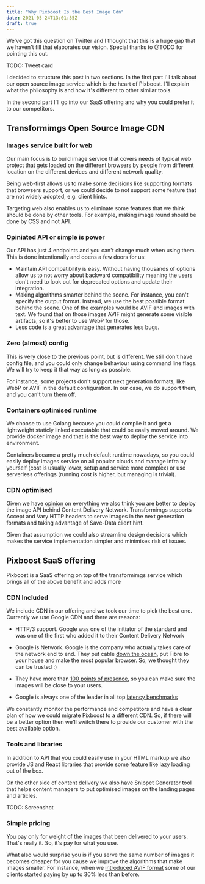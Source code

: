 ```yaml
---
title: "Why Pixboost Is the Best Image Cdn"
date: 2021-05-24T13:01:55Z
draft: true
---
```


We've got this question on Twitter and I thought that this is a huge gap that we haven't fill that elaborates our vision. Special thanks to @TODO for pointing this out.

TODO: Tweet card

I decided to structure this post in two sections. In the first part I'll talk about our open source image service which is the heart of Pixboost. I'll explain what the philosophy is and how it's different to other similar tools.

In the second part I'll go into our SaaS offering and why you could prefer it to our competitors.

## Transformimgs Open Source Image CDN

### Images service built for web

Our main focus is to build image service that covers needs of typical web project that gets loaded on the different browsers by people from different location on the different devices and different network quality.

Being web-first allows us to make some decisions like supporting formats that browsers support, or we could decide to not support some feature that are not widely adopted, e.g. client hints.

Targeting web also enables us to eliminate some features that we think should be done by other tools. For example, making image round should be done by CSS and not API.

### Opiniated API or simple is power

Our API has just 4 endpoints and you can't change much when using them. This is done intentionally and opens a few doors for us:

* Maintain API compatibility is easy. Without having thousands of options allow us to not worry about backward compatibility meaning the users don't need to look out for deprecated options and update their integration.
* Making algorithms smarter behind the scene. For instance, you can't specify the output format. Instead, we use the best possible format behind the scene. One of the examples would be AVIF and images with text. We found that on those images AVIF might generate some visible artifacts, so it's better to use WebP for those.
* Less code is a great advantage that generates less bugs. 

### Zero (almost) config

This is very close to the previous point, but is different. We still don't have config file, and you could only change behaviour using command line flags. We will try to keep it that way as long as possible.

For instance, some projects don't support next generation formats, like WebP or AVIF in the default configuration. In our case, we do support them, and you can't turn them off. 

### Containers optimised runtime

We choose to use Golang because you could compile it and get a lightweight staticly linked executable that could be easily moved around. We provide docker image and that is the best way to deploy the service into environment.

Containers became a pretty much default runtime nowadays, so you could easily deploy images service on all popular clouds and manage infra by yourself (cost is usually lower, setup and service more complex) or use serverless offerings (running cost is higher, but managing is trivial).


### CDN optimised

Given we have [opinion](#opiniated-api-or-simple-is-power) on everything we also think you are better to deploy the image API behind Content Delivery Network. Transformimgs supports Accept and Vary HTTP headers to serve images in the next generation formats and taking advantage of Save-Data client hint.

Given that assumption we could also streamline design decisions which makes the service implementation simpler and minimises risk of issues.

## Pixboost SaaS offering

Pixboost is a SaaS offering on top of the transformimgs service which brings all of the above benefit and adds more

### CDN Included

We include CDN in our offering and we took our time to pick the best one. Currently we use Google CDN and there are reasons:

* HTTP/3 support. Google was one of the initiator of the standard and was one of the first who added it to their Content Delivery Network

* Google is Network. Google is the company who actually takes care of the network end to end. They put cable [down the ocean](https://cloud.google.com/blog/products/infrastructure/introducing-the-echo-subsea-cable), put Fibre to your house and make the most popular browser. So, we thought they can be trusted :)

* They have more than [100 points of presence](https://cloud.google.com/cdn/docs/locations), so you can make sure the images will be close to your users.

* Google is always one of the leader in all top [latency benchmarks](https://www.cdnperf.com/)

We constantly monitor the performance and competitors and have a clear plan of how we could migrate Pixboost to a different CDN. So, if there will be a better option then we'll switch there to provide our customer with the best available option.

### Tools and libraries

In addition to API that you could easily use in your HTML markup we also provide JS and React libraries that provide some feature like lazy loading out of the box.

On the other side of content delivery we also have Snippet Generator tool that helps content managers to put optimised images on the landing pages and articles.

TODO: Screenshot

### Simple pricing

You pay only for weight of the images that been delivered to your users. That's really it. So, it's pay for what you use.

What also would surprise you is if you serve the same number of images it becomes cheaper for you cause we improve the algorithms that make images smaller. For instance, when we [introduced AVIF format]() some of our clients started paying by up to 30% less than before.